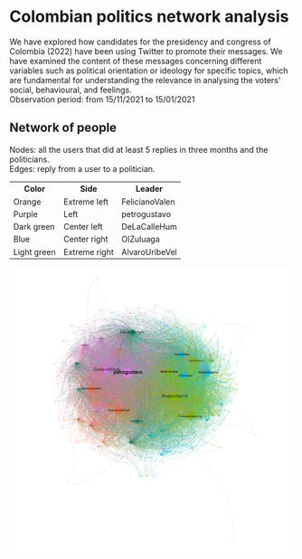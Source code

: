 # Colombian politics network analysis
We have explored  how  candidates  for  the  presidency  and  congress  of  Colombia  (2022)  have  been  using Twitter to promote their messages. We have examined the content of these messages concerning different variables such as political orientation or ideology for specific topics, which are fundamental  for  understanding  the  relevance  in  analysing the  voters’ social,  behavioural,  and  feelings. </br>
Observation period: from 15/11/2021 to 15/01/2021
## Network of people
Nodes: all the users that did at least 5 replies in three months and the politicians.</br>
Edges: reply from a user to a politician.

<table>
  <tr>
    <th>Color</th>
    <th>Side</th>
    <th>Leader</th>
  </tr>
  <tr>
    <td>Orange</td>
    <td>Extreme left</td>
    <td>FelicianoValen</td>
  </tr>
  <tr>
    <td>Purple</td>
    <td>Left</td>
    <td>petrogustavo</td>
  </tr>
  <tr>
    <td>Dark green</td>
    <td>Center left</td>
    <td>DeLaCalleHum</td>
  </tr>
  <tr>
    <td>Blue</td>
    <td>Center right</td>
    <td>OIZuluaga</td>
  </tr>
    <tr>
    <td>Light green</td>
    <td>Extreme right</td>
    <td>AlvaroUribeVel</td>
  </tr>
 </table>

 <img src="https://raw.githubusercontent.com/stefanoleggio/colombian-politics-analysis/main/networks/people/people_community.png" alt="Girl in a jacket" width="" height=""> 
